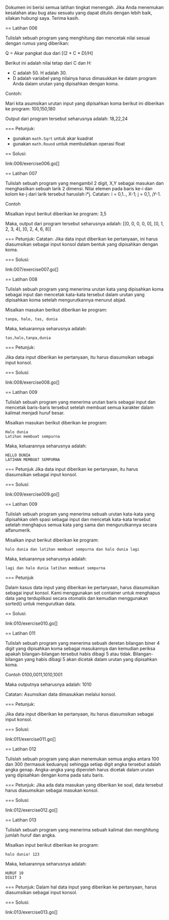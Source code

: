 Dokumen ini berisi semua latihan tingkat menengah. Jika Anda menemukan kesalahan atau bug atau sesuatu yang dapat ditulis dengan lebih baik, silakan hubungi saya. Terima kasih.

== Latihan 006

Tulislah sebuah program yang menghitung dan mencetak nilai sesuai dengan rumus yang diberikan:

Q = Akar pangkat dua dari [(2 * C * D)/H]

Berikut ini adalah nilai tetap dari C dan H:

- C adalah 50. H adalah 30.
- D adalah variabel yang nilainya harus dimasukkan ke dalam program Anda dalam urutan yang dipisahkan dengan koma.

Contoh:

Mari kita asumsikan urutan input yang dipisahkan koma berikut ini diberikan ke program: 100,150,180

Output dari program tersebut seharusnya adalah: 18,22,24

=== Petunjuk:

- gunakan `math.Sqrt` untuk akar kuadrat
- gunakan `math.Round` untuk membulatkan operasi float

== Solusi:

link:006/exercise006.go[]

== Latihan 007

Tulislah sebuah program yang mengambil 2 digit, X,Y sebagai masukan dan menghasilkan sebuah larik 2 dimensi. Nilai elemen pada baris ke-i dan kolom ke-j dari larik tersebut haruslah i*j.
Catatan: i = 0,1.., X-1; j = 0,1, ¡Y-1.

Contoh

Misalkan input berikut diberikan ke program: 3,5

Maka, output dari program tersebut seharusnya adalah:
[[0, 0, 0, 0, 0], [0, 1, 2, 3, 4], [0, 2, 4, 6, 8]]

=== Petunjuk:
Catatan: Jika data input diberikan ke pertanyaan, ini harus diasumsikan sebagai input konsol dalam bentuk yang dipisahkan dengan koma.

=== Solusi:

link:007/exercise007.go[]

== Latihan 008

Tulislah sebuah program yang menerima urutan kata yang dipisahkan koma sebagai input dan mencetak kata-kata tersebut dalam urutan yang dipisahkan koma setelah mengurutkannya menurut abjad.

Misalkan masukan berikut diberikan ke program:
    
    tanpa, halo, tas, dunia

Maka, keluarannya seharusnya adalah:

    tas,halo,tanpa,dunia

=== Petunjuk:

Jika data input diberikan ke pertanyaan, itu harus diasumsikan sebagai input konsol.

=== Solusi:

link:008/exercise008.go[]


== Latihan 009

Tulislah sebuah program yang menerima urutan baris sebagai input dan mencetak baris-baris tersebut 
setelah membuat semua karakter dalam kalimat menjadi huruf besar.

Misalkan masukan berikut diberikan ke program:

    Halo dunia
    Latihan membuat sempurna

Maka, keluarannya seharusnya adalah:

    HELLO DUNIA
    LATIHAN MEMBUAT SEMPURNA

=== Petunjuk
Jika data input diberikan ke pertanyaan, itu harus diasumsikan sebagai input konsol.

=== Solusi:

link:009/exercise009.go[]


== Latihan 009

Tulislah sebuah program yang menerima sebuah urutan kata-kata yang dipisahkan oleh spasi sebagai input dan mencetak kata-kata tersebut setelah menghapus semua kata yang sama dan mengurutkannya secara alfanumerik.

Misalkan input berikut diberikan ke program:

    halo dunia dan latihan membuat sempurna dan halo dunia lagi

Maka, keluarannya seharusnya adalah:

    lagi dan halo dunia latihan membuat sempurna

=== Petunjuk

Dalam kasus data input yang diberikan ke pertanyaan, harus diasumsikan sebagai input konsol.
Kami menggunakan set container untuk menghapus data yang terduplikasi secara otomatis dan kemudian menggunakan sorted() untuk mengurutkan data.

== Solusi:

link:010/exercise010.go[]


== Latihan 011

Tulislah sebuah program yang menerima sebuah deretan bilangan biner 4 digit yang dipisahkan koma sebagai masukannya dan kemudian periksa apakah bilangan-bilangan tersebut habis dibagi 5 atau tidak. Bilangan-bilangan yang habis dibagi 5 akan dicetak dalam urutan yang dipisahkan koma.

Contoh
    0100,0011,1010,1001

Maka outputnya seharusnya adalah:
    1010

Catatan: Asumsikan data dimasukkan melalui konsol.

=== Petunjuk:

Jika data input diberikan ke pertanyaan, itu harus diasumsikan sebagai input konsol.

=== Solusi:

link:011/exercise011.go[]


== Latihan 012

Tulislah sebuah program yang akan menemukan semua angka antara 100 dan 300 (termasuk keduanya) sehingga setiap digit angka tersebut adalah angka genap. Angka-angka yang diperoleh harus dicetak dalam urutan yang dipisahkan dengan koma pada satu baris.

=== Petunjuk:
Jika ada data masukan yang diberikan ke soal, data tersebut harus diasumsikan sebagai masukan konsol.


=== Solusi:

link:012/exercise012.go[]


== Latihan 013

Tulislah sebuah program yang menerima sebuah kalimat dan menghitung jumlah huruf dan angka. 

Misalkan input berikut diberikan ke program:

    halo dunia! 123

Maka, keluarannya seharusnya adalah:

    HURUF 10
    DIGIT 3

=== Petunjuk:
 Dalam hal data input yang diberikan ke pertanyaan, harus diasumsikan sebagai input konsol.

=== Solusi:

link:013/exercise013.go[]